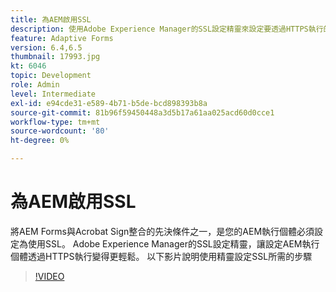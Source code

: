 ```yaml
---
title: 為AEM啟用SSL
description: 使用Adobe Experience Manager的SSL設定精靈來設定要透過HTTPS執行的AEM執行個體。
feature: Adaptive Forms
version: 6.4,6.5
thumbnail: 17993.jpg
kt: 6046
topic: Development
role: Admin
level: Intermediate
exl-id: e94cde31-e589-4b71-b5de-bcd898393b8a
source-git-commit: 81b96f59450448a3d5b17a61aa025acd60d0cce1
workflow-type: tm+mt
source-wordcount: '80'
ht-degree: 0%

---
```


# 為AEM啟用SSL

將AEM Forms與Acrobat Sign整合的先決條件之一，是您的AEM執行個體必須設定為使用SSL。 Adobe Experience Manager的SSL設定精靈，讓設定AEM執行個體透過HTTPS執行變得更輕鬆。
以下影片說明使用精靈設定SSL所需的步驟

>[!VIDEO](https://video.tv.adobe.com/v/17993/?quality=9&learn=on)
